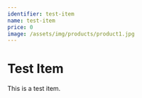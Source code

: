 ```yaml
---
identifier: test-item
name: test-item
price: 0
image: /assets/img/products/product1.jpg
---
```


# Test Item

This is a test item.